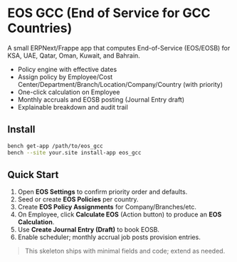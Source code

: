 
# EOS GCC (End of Service for GCC Countries)

A small ERPNext/Frappe app that computes End-of-Service (EOS/EOSB) for KSA, UAE, Qatar, Oman, Kuwait, and Bahrain.
- Policy engine with effective dates
- Assign policy by Employee/Cost Center/Department/Branch/Location/Company/Country (with priority)
- One-click calculation on Employee
- Monthly accruals and EOSB posting (Journal Entry draft)
- Explainable breakdown and audit trail

## Install
```bash
bench get-app /path/to/eos_gcc
bench --site your.site install-app eos_gcc
```

## Quick Start
1) Open **EOS Settings** to confirm priority order and defaults.
2) Seed or create **EOS Policies** per country.
3) Create **EOS Policy Assignments** for Company/Branches/etc.
4) On Employee, click **Calculate EOS** (Action button) to produce an **EOS Calculation**.
5) Use **Create Journal Entry (Draft)** to book EOSB.
6) Enable scheduler; monthly accrual job posts provision entries.

> This skeleton ships with minimal fields and code; extend as needed.
